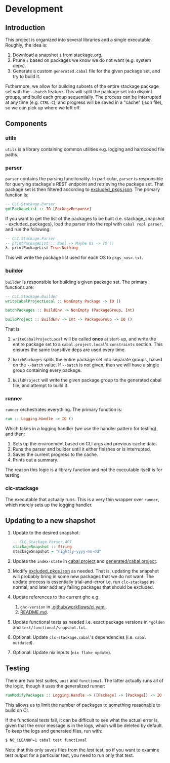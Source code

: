 # Development

## Introduction

This project is organized into several libraries and a single executable. Roughly, the idea is:

1. Download a snapshot `s` from stackage.org.
2. Prune `s` based on packages we know we do not want (e.g. system deps).
3. Generate a custom `generated.cabal` file for the given package set, and try to build it.

Futhermore, we allow for building subsets of the entire stackage package set with the `--batch` feature. This will split the package set into disjoint groups, and build each group sequentially. The process can be interrupted at any time (e.g. `CTRL-C`), and progress will be saved in a "cache" (json file), so we can pick up where we left off.

## Components

### utils

`utils` is a library containing common utilities e.g. logging and hardcoded file paths.

### parser

`parser` contains the parsing functionality. In particular, `parser` is responsible for querying stackage's REST endpoint and retrieving the package set. That package set is then filtered according to [excluded_pkgs.json](excluded_pkgs.json). The primary function is:

```haskell
-- CLC.Stackage.Parser
getPackageList :: IO [PackageResponse]
```

If you want to get the list of the packages to be built (i.e. stackage_snapshot - excluded_packages), load the parser into the repl with `cabal repl parser`, and run the following:

```haskell
-- CLC.Stackage.Parser
-- printPackageList :: Bool -> Maybe Os -> IO ()
λ. printPackageList True Nothing
```

This will write the package list used for each OS to `pkgs_<os>.txt`.

### builder

`builder` is responsible for building a given package set. The primary functions are:

```haskell
-- CLC.Stackage.Builder
writeCabalProjectLocal :: NonEmpty Package -> IO ()

batchPackages :: BuildEnv -> NonEmpty (PackageGroup, Int)

buildProject :: BuildEnv -> Int -> PackageGroup -> IO ()
```

That is:

1. `writeCabalProjectLocal` will be called **once** at start-up, and write the entire package set to a `cabal.project.local`'s `constraints` section. This ensures the same transitive deps are used every time.

2. `batchPackages` splits the entire package set into separate groups, based on the `--batch` value. If `--batch` is not given, then we will have a single group containing every package.

3. `buildProject` will write the given package group to the generated cabal file, and attempt to build it.

### runner

`runner` orchestrates everything. The primary function is:

```haskell
run :: Logging.Handle -> IO ()
```

Which takes in a logging handler (we use the handler pattern for testing), and then:

1. Sets up the environment based on CLI args and previous cache data.
2. Runs the parser and builder until it either finishes or is interrupted.
3. Saves the current progress to the cache.
4. Prints out a summary.

The reason this logic is a library function and not the executable itself is for testing.

### clc-stackage

The executable that actually runs. This is a very thin wrapper over `runner`, which merely sets up the logging handler.

## Updating to a new shapshot

1. Update to the desired snapshot:

    ```haskell
    -- CLC.Stackage.Parser.API
    stackageSnapshot :: String
    stackageSnapshot = "nightly-yyyy-mm-dd"
    ```

2. Update the `index-state` in [cabal.project](cabal.project) and [generated/cabal.project](generated/cabal.project).

3. Modify [excluded_pkgs.json](excluded_pkgs.json) as needed. That is, updating the snapshot will probably bring in some new packages that we do not want. The update process is essentially trial-and-error i.e. run `clc-stackage` as normal, and later add any failing packages that should be excluded.

4. Update references to the current ghc e.g.

    1. `ghc-version` in [.github/workflows/ci.yaml](.github/workflows/ci.yaml).
    2. [README.md](README.md).

5. Update functional tests as needed i.e. exact package versions in `*golden` and `test/functional/snapshot.txt`.

6. Optional: Update `clc-stackage.cabal`'s dependencies (i.e. `cabal outdated`).

7. Optional: Update nix inputs (`nix flake update`).

## Testing

There are two test suites, `unit` and `functional`. The latter actually runs all of the logic, though it uses the generalized runner:

```haskell
runModifyPackages :: Logging.Handle -> ([Package] -> [Package]) -> IO ()
```

This allows us to limit the number of packages to something reasonable to build on CI.

If the functional tests fail, it can be difficult to see what the actual error is, given that the error message is in the logs, which will be deleted by default. To keep the logs and generated files, run with:

```sh
$ NO_CLEANUP=1 cabal test functional
```

Note that this only saves files from the _last_ test, so if you want to examine test output for a particular test, you need to run only that test.
